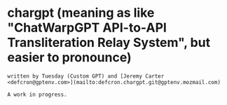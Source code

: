 # chargpt (meaning as like "ChatWarpGPT API-to-API Transliteration Relay System", but easier to pronounce)
  
    written by Tuesday (Custom GPT) and [Jeremy Carter <defcron@gptenv.com>](mailto:defcron.chargpt.git@gptenv.mozmail.com)

    A work in progress.

